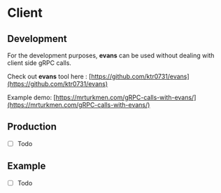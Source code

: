# Client

## Development
For the development purposes, **evans** can be used without dealing with client side gRPC calls. 

Check out **evans**  tool here : [https://github.com/ktr0731/evans](https://github.com/ktr0731/evans)

Example demo: [https://mrturkmen.com/gRPC-calls-with-evans/](https://mrturkmen.com/gRPC-calls-with-evans/)


## Production 
- [ ] Todo

## Example
- [ ] Todo 